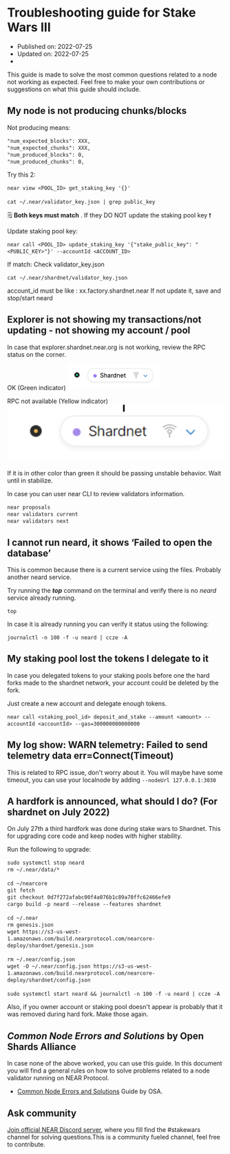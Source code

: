 # Troubleshooting guide for Stake Wars III
* Published on: 2022-07-25
* Updated on: 2022-07-25
* 
This guide is made to solve the most common questions related to a node not working as expected. Feel free to make your own contributions or suggestions on what this guide should include.

## My node is not producing chunks/blocks
Not producing means:

```
"num_expected_blocks": XXX,
"num_expected_chunks": XXX, 
"num_produced_blocks": 0,
"num_produced_chunks": 0,
```

Try this 2:

```
near view <POOL_ID> get_staking_key '{}'

cat ~/.near/validator_key.json | grep public_key
```
🗒️  **Both keys must match** . If they DO NOT update the staking pool key ❗ 

Update staking pool key:
```
near call <POOL_ID> update_staking_key '{"stake_public_key": "<PUBLIC_KEY>"}' --accountId <ACCOUNT_ID>
```

If match:
Check validator_key.json

```
cat ~/.near/shardnet/validator_key.json
```

account_id must be like : xx.factory.shardnet.near
If not update it, save and stop/start neard

## Explorer is not showing my transactions/not updating - not showing my account / pool
In case that explorer.shardnet.near.org is not working, review the RPC status on the corner. 

OK (Green indicator)
![img](./images/rpc-status.png)

RPC not available (Yellow indicator)
![img](./images/rpc-status-down.png)


If it is in other color than green it should be passing unstable behavior. Wait until in stabilize.

In case you can user near CLI to review validators information.

```
near proposals
near validators current
near validators next

```

## I cannot run neard, it shows ‘Failed to open the database’
This is common because there is a current service using the files. Probably another neard service.

Try running the ***top*** command on the terminal and verify there is no *neard* service already running. 

```
top
```

In case it is already running you can verify it status using the following:

```
journalctl -n 100 -f -u neard | ccze -A
```


## My staking pool lost the tokens I delegate to it
In case you delegated tokens to your staking pools before one the hard forks made to the shardnet network, your account could be deleted by the fork.

Just create a new account and delegate enough tokens.

```
near call <staking_pool_id> deposit_and_stake --amount <amount> --accountId <accountId> --gas=300000000000000

```

## My log show: WARN telemetry: Failed to send telemetry data err=Connect(Timeout) ##

This is related to RPC issue, don't worry about it.
You will maybe have some timeout, you can use your localnode by adding ```--nodeUrl 127.0.0.1:3030```


## A hardfork is announced, what should I do? (For shardnet on July 2022)

On July 27th a third hardfork was done during stake wars to Shardnet. This for upgrading core code and keep nodes with higher stability.

Run the following to upgrade:

```
sudo systemctl stop neard
rm ~/.near/data/*

cd ~/nearcore
git fetch
git checkout 0d7f272afabc00f4a076b1c89a70ffc62466efe9
cargo build -p neard --release --features shardnet

cd ~/.near
rm genesis.json
wget https://s3-us-west-1.amazonaws.com/build.nearprotocol.com/nearcore-deploy/shardnet/genesis.json

rm ~/.near/config.json
wget -O ~/.near/config.json https://s3-us-west-1.amazonaws.com/build.nearprotocol.com/nearcore-deploy/shardnet/config.json

sudo systemctl start neard && journalctl -n 100 -f -u neard | ccze -A
```

Also, if you owner account or staking pool doesn't appear is probably that it was removed during hard fork. Make those again.

## ***Common Node Errors and Solutions*** by Open Shards Alliance
In case none of the above worked, you can use this guide. In this document you will find a general rules on how to solve problems related to a node validator running on NEAR Protocol. 

* [Common Node Errors and Solutions](https://near-nodes.io/troubleshooting/common-errors) Guide by OSA.

## Ask community

[Join official NEAR Discord server](https://discord.gg/V3Z6CsEJ7Y), where you fill find the #stakewars channel for solving questions.This is a community fueled channel, feel free to contribute.


